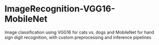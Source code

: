 # ImageRecognition-VGG16-MobileNet
Image classification using VGG16 for cats vs. dogs and MobileNet for hand sign digit recognition, with custom preprocessing and inference pipelines
